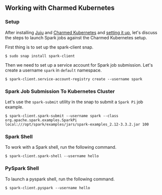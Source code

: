 ## Working with Charmed Kubernetes

### Setup

After installing [Juju](https://juju.is/docs/olm/install-juju) and [Charmed Kubernetes](https://ubuntu.com/kubernetes/docs/install-manual) and [setting it up](https://ubuntu.com/kubernetes/docs/operations), let's discuss the steps to launch Spark jobs against the Charmed Kubernetes setup.

First thing is to set up the spark-client snap.

```shell
$ sudo snap install spark-client
```
Then we need to set up a service account for Spark job submission. Let's create a username ```spark``` in ```default``` namespace.

```shell
$ spark-client.service-account-registry create --username spark
```


### Spark Job Submission To Kubernetes Cluster

Let's use the ```spark-submit``` utility in the snap to submit a ```Spark Pi``` job example.

```shell
$ spark-client.spark-submit --username spark --class org.apache.spark.examples.SparkPi local:///opt/spark/examples/jars/spark-examples_2.12-3.3.2.jar 100
```


### Spark Shell

To work with a Spark shell, run the following command.

```shell
$ spark-client.spark-shell --username hello
```
### PySpark Shell

To launch a pyspark shell, run the following command.

```shell
$ spark-client.pyspark --username hello
```